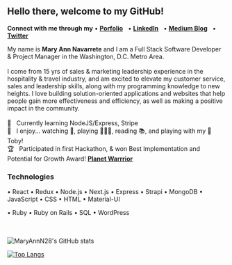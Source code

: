 ## Hello there, welcome to my GitHub!


**Connect with me through my** • [**Porfolio**](http://www.maryannnavarrete.com) &nbsp; 
• [**LinkedIn**](https://www.linkedin.com/in/maryannnavarrete/) &nbsp; 
• [**Medium Blog**](https://maryann-navarrete.medium.com/) &nbsp; 
• [**Twitter**](https://twitter.com/MaryAnnN28) &nbsp; 
<br/>

My name is **Mary Ann Navarrete** and I am a Full Stack Software Developer & Project Manager in the Washington, D.C. Metro Area. 
<br/>
<br/>
I come from 15 yrs of sales & marketing leadership experience in the hospitality & travel industry, and am excited to elevate my customer service, sales and leadership skills, along with my programming knowledge to new heights. I love building solution-oriented applications and websites that help people gain more effectiveness and efficiency, as well as making a positive impact in the community. 
<br/><br/>
🌱 &nbsp; Currently learning NodeJS/Express, Stripe<br />
🥳 &nbsp; I enjoy... watching 🏀, playing 🏌🏻‍♀️, reading 📚, and playing with my 🐶 Toby! <br />
🏆 &nbsp; Participated in first Hackathon, & won Best Implementation and Potential for Growth Award! [**Planet Warrrior**](https://planetwarriors.netlify.app/)
<br/>

### **Technologies**
•  React 
•  Redux
•  Node.js
•  Next.js
•  Express
•  Strapi
•  MongoDB
•  JavaScript
•  CSS
•  HTML
•  Material-UI


•  Ruby
•  Ruby on Rails
•  SQL
•  WordPress

<br /><br/>
![MaryAnnN28's GitHub stats](https://github-readme-stats.vercel.app/api?username=maryannn28&show_icons=true&theme=tokyonight)

[![Top Langs](https://github-readme-stats.vercel.app/api/top-langs/?username=maryannn28&layout=compact&show_icons=true&theme=tokyonight)](https://github.com/maryannn28/github-readme-stats)








